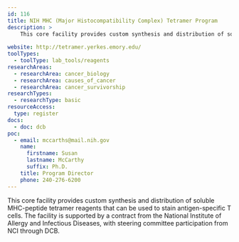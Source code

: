 ```yaml
---
id: 116
title: NIH MHC (Major Histocompatibility Complex) Tetramer Program
description: > 
    This core facility provides custom synthesis and distribution of soluble MHC-peptide tetramer reagents that can be used to stain antigen-specific T cells. The facility is supported by a contract from the National Institute of Allergy and Infectious Diseases, with steering committee participation from NCI through DCB.
    
website: http://tetramer.yerkes.emory.edu/
toolTypes:
  - toolType: lab_tools/reagents
researchAreas:
  - researchArea: cancer_biology
  - researchArea: causes_of_cancer
  - researchArea: cancer_survivorship
researchTypes:
  - researchType: basic
resourceAccess:
  type: register
docs:
  - doc: dcb
poc:
  - email: mccarths@mail.nih.gov
    name:
      firstname: Susan
      lastname: McCarthy
      suffix: Ph.D.
    title: Program Director
    phone: 240-276-6200
---
```

This core facility provides custom synthesis and distribution of soluble MHC-peptide tetramer reagents that can be used to stain antigen-specific T cells. The facility is supported by a contract from the National Institute of Allergy and Infectious Diseases, with steering committee participation from NCI through DCB.